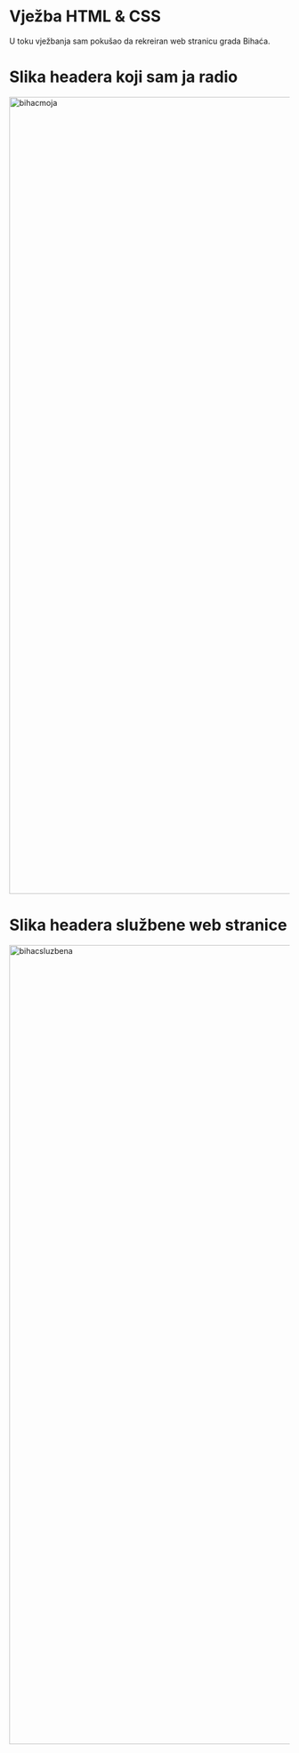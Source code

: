 # Vježba HTML & CSS 

U toku vježbanja sam pokušao da rekreiran web stranicu grada Bihaća.

# Slika headera koji sam ja radio

<img width="1433" alt="bihacmoja" src="https://github.com/nerminvkl/bihac-vjezba/assets/108943540/c11d9af0-99dd-4d40-aa68-135336d86fe0">

# Slika headera službene web stranice

<img width="1437" alt="bihacsluzbena" src="https://github.com/nerminvkl/bihac-vjezba/assets/108943540/be9a2156-b304-4fa9-adb3-fef179fc234e">
